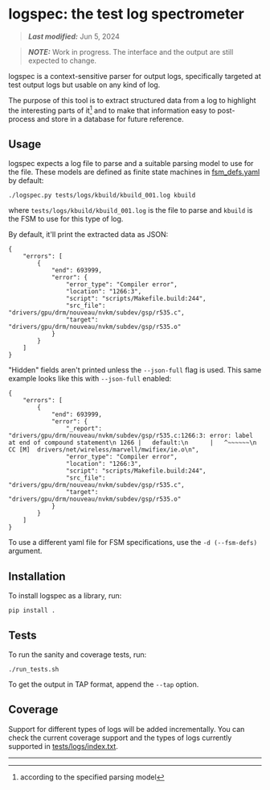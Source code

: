 # logspec: the test log spectrometer

> **_Last modified:_** Jun 5, 2024

> **_NOTE:_** Work in progress. The interface and the output are still
> expected to change.

logspec is a context-sensitive parser for output logs, specifically
targeted at test output logs but usable on any kind of log.

The purpose of this tool is to extract structured data from a log to
highlight the interesting parts of it[^1] and to make that information
easy to post-process and store in a database for future reference.

## Usage

logspec expects a log file to parse and a suitable parsing model to use
for the file. These models are defined as finite state machines in
[fsm_defs.yaml](fsm_defs.yaml) by default:

    ./logspec.py tests/logs/kbuild/kbuild_001.log kbuild

where `tests/logs/kbuild/kbuild_001.log` is the file to parse and
`kbuild` is the FSM to use for this type of log.

By default, it'll print the extracted data as JSON:

    {
        "errors": [
            {
                "end": 693999,
                "error": {
                    "error_type": "Compiler error",
                    "location": "1266:3",
                    "script": "scripts/Makefile.build:244",
                    "src_file": "drivers/gpu/drm/nouveau/nvkm/subdev/gsp/r535.c",
                    "target": "drivers/gpu/drm/nouveau/nvkm/subdev/gsp/r535.o"
                }
            }
        ]
    }

"Hidden" fields aren't printed unless the `--json-full` flag is
used. This same example looks like this with `--json-full` enabled:

    {
        "errors": [
            {
                "end": 693999,
                "error": {
                    "_report": "drivers/gpu/drm/nouveau/nvkm/subdev/gsp/r535.c:1266:3: error: label at end of compound statement\n 1266 |   default:\n      |   ^~~~~~~\n  CC [M]  drivers/net/wireless/marvell/mwifiex/ie.o\n",
                    "error_type": "Compiler error",
                    "location": "1266:3",
                    "script": "scripts/Makefile.build:244",
                    "src_file": "drivers/gpu/drm/nouveau/nvkm/subdev/gsp/r535.c",
                    "target": "drivers/gpu/drm/nouveau/nvkm/subdev/gsp/r535.o"
                }
            }
        ]
    }

To use a different yaml file for FSM specifications, use the `-d
(--fsm-defs)` argument.

## Installation

To install logspec as a library, run:

    pip install .

## Tests

To run the sanity and coverage tests, run:

    ./run_tests.sh

To get the output in TAP format, append the `--tap` option.

## Coverage

Support for different types of logs will be added incrementally. You can
check the current coverage support and the types of logs currently
supported in [tests/logs/index.txt](tests/logs/index.txt).

---

[^1]: according to the specified parsing model
